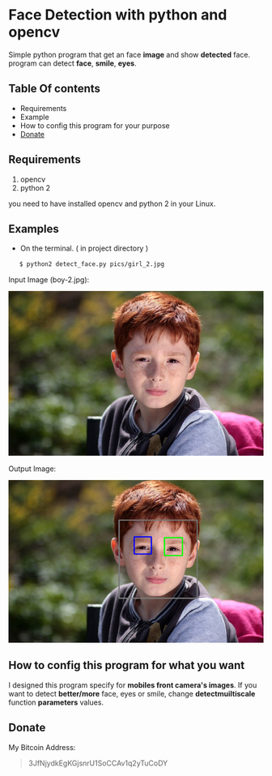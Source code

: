 # Face Detection with python and opencv
Simple python program that get an face **image** and show **detected** face. program can detect **face**, **smile**, **eyes**.

## Table Of contents
* Requirements
* Example
* How to config this program for your purpose
* [Donate](#donate)

## Requirements
1. opencv
2. python 2

you need to have installed opencv and python 2 in your Linux.

## Examples
* On the terminal. ( in project directory )
~~~bash
   $ python2 detect_face.py pics/girl_2.jpg
~~~

Input Image (boy-2.jpg):

<a href="https://github.com/mlibre/face_detection/blob/master/pics/boy-2.jpg" target="_blank"><img src="https://github.com/mlibre/face_detection/blob/master/pics/boy-2.jpg"/></a>

Output Image:

<a href="https://github.com/mlibre/face_detection/blob/master/pics/boy-2-recognized.png" target="_blank"><img src="https://github.com/mlibre/face_detection/blob/master/pics/boy-2-recognized.png"/></a>

## How to config this program for what you want
I designed this program specify for **mobiles front camera's images**.
If you want to detect **better/more** face, eyes or smile, change **detectmuiltiscale** function **parameters** values.

## Donate
My Bitcoin Address:
> 3JfNjydkEgKGjsnrU1SoCCAv1q2yTuCoDY